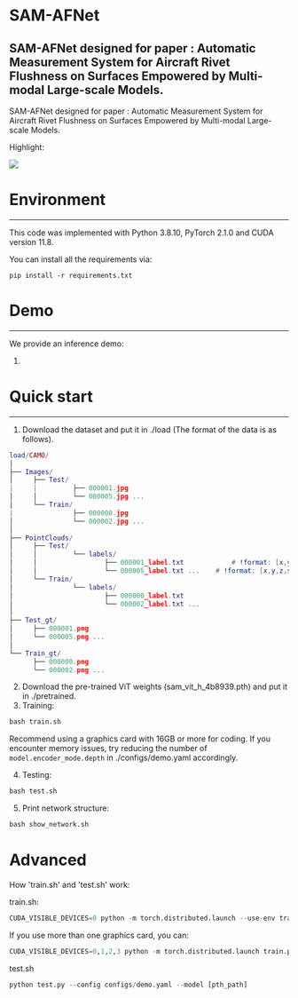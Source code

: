 # SAM-AFNet
SAM-AFNet designed for paper : Automatic Measurement System for Aircraft Rivet Flushness on Surfaces Empowered by Multi-modal Large-scale Models.
---

SAM-AFNet designed for paper : Automatic Measurement System for Aircraft Rivet Flushness on Surfaces Empowered by Multi-modal Large-scale Models.



Highlight:

![](https://cdn.nlark.com/yuque/0/2025/png/29220199/1754471453986-f5a8cc7f-7d65-4db4-9ae2-dbd92e1b929b.png)

# Environment
---

This code was implemented with Python 3.8.10, PyTorch 2.1.0 and CUDA version 11.8.

You can install all the requirements via:

`pip install -r requirements.txt`

# Demo
---

We provide an inference demo:

1. 



# Quick start
---

1. Download the dataset and put it in ./load (The format of the data is as follows).

```lua
load/CAMO/
│
├── Images/
│     ├── Test/															# Raw input images for testing
|     |			├── 000001.jpg
│     │			└── 000005.jpg ...
│     └── Train/														# Raw input images for training
|     			├── 000000.jpg
│     			└── 000002.jpg ...
│ 
├── PointClouds/														
│     ├── Test/															# Raw input point clouds for testing
│     │			└── labels/
│     │     			├── 000001_label.txt			# !format: [x,y,z,scalars,curvature,surface_variation]
│     │     			└── 000005_label.txt ...	# !format: [x,y,z,scalars,curvature,surface_variation]
│     └── Train/														# Raw input point clouds for training
│     			└── labels/
│           			├── 000000_label.txt
│           			└── 000002_label.txt ...
│
├── Test_gt/																# The gt masks corresponding to raw input images used for testing
│     ├── 000001.png
│     └── 000005.png ...
│
└── Train_gt/																# The gt masks corresponding to raw input images used for training
      ├── 000000.png
      └── 000002.png ...
```

2. Download the pre-trained ViT weights (sam_vit_h_4b8939.pth) and put it in ./pretrained.
3. Training:

```python
bash train.sh
```

Recommend using a graphics card with 16GB or more for coding. If you encounter memory issues, try reducing the number of `model.encoder_mode.depth` in ./configs/demo.yaml accordingly.

4. Testing:

```python
bash test.sh
```

5. Print network structure:

```python
bash show_network.sh
```

# Advanced 
How 'train.sh' and 'test.sh' work:

train.sh:

```python
CUDA_VISIBLE_DEVICES=0 python -m torch.distributed.launch --use-env train.py  --config configs/demo.yaml --name [your_name]
```

If you use more than one graphics card, you can:

```python
CUDA_VISIBLE_DEVICES=0,1,2,3 python -m torch.distributed.launch train.py --nnodes 1 --nproc_per_node 4 --config [CONFIG_PATH]
```

test.sh

```python
python test.py --config configs/demo.yaml --model [pth_path]
```

